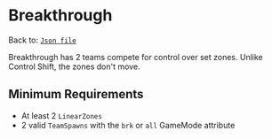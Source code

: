 # Breakthrough
Back to: [`Json file`](/docs/json.md)

Breakthrough has 2 teams compete for control over set zones. Unlike Control Shift, the zones don't move.

## Minimum Requirements
- At least 2 `LinearZones`
- 2 valid `TeamSpawns` with the `brk` or `all` GameMode attribute